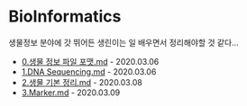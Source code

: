 # BioInformatics

  생물정보 분야에 갓 뛰어든 생린이는 일 배우면서 정리해야할 것 같다...

* [0.생물 정보 파일 포맷.md](https://github.com/Ranicorn/BioInformatics/blob/master/0.%EC%83%9D%EB%AC%BC%20%EC%A0%95%EB%B3%B4%20%ED%8C%8C%EC%9D%BC%20%ED%8F%AC%EB%A7%B7.md) - 2020.03.06
* [1.DNA Sequencing.md](https://github.com/Ranicorn/BioInformatics/blob/master/1.DNA%20Sequencing.md) - 2020.03.06
* [2.생물 기본 정리.md](https://github.com/Ranicorn/BioInformatics/blob/master/2.%EC%83%9D%EB%AC%BC%20%EA%B8%B0%EB%B3%B8%20%EC%A0%95%EB%A6%AC.md) - 2020.03.08
* [3.Marker.md](https://github.com/Ranicorn/BioInformatics/blob/master/3.Marker.md) - 2020.03.09
